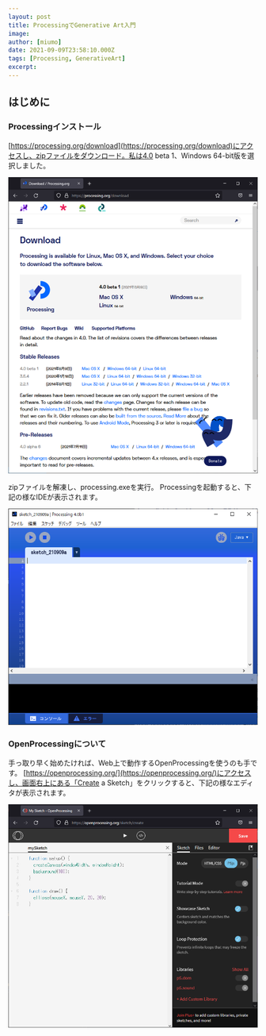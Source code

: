 ```yaml
---
layout: post
title: ProcessingでGenerative Art入門
image: 
author: [miumo]
date: 2021-09-09T23:58:10.000Z
tags: [Processing, GenerativeArt]
excerpt: 
---
```


## はじめに




### Processingインストール

[https://processing.org/download](https://processing.org/download)にアクセスし、zipファイルをダウンロード。私は4.0 beta 1、Windows 64-bit版を選択しました。

![processing.org](20210909111116.png)

zipファイルを解凍し、processing.exeを実行。
Processingを起動すると、下記の様なIDEが表示されます。

![processing.exe](20210909111331.png)


### OpenProcessingについて

手っ取り早く始めたければ、Web上で動作するOpenProcessingを使うのも手です。
[https://openprocessing.org/](https://openprocessing.org/)にアクセスし、画面右上にある「Create a Sketch」をクリックすると、下記の様なエディタが表示されます。

![openprocessing](20210909112910.png)
